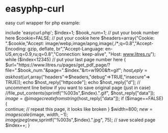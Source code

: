 easyphp-curl
============

easy curl wrapper for php
example:

include 'easycurl.php';
$index=1;
$book_num=1; // put your book number here
$cookie=FALSE; // put your cookie here
$headers=array("Cookie: ".$cookie,"Accept: image/webp,image/apng,image/*,*/*;q=0.8","Accept-Encoding: gzip, deflate, br","Accept-Language: en-US,en;q=0.9,ru;q=0.8","Connection: keep-alive", "Host: www.litres.ru");
while ($index<12345) // put your last page number here
{
    $url="https://www.litres.ru/pages/get_pdf_page/?file=".$book_num."&page=".$index."&rt=w1900&ft=gif";
    $host_reply=askhost($url,array("headers"=>$headers,"debug"=>TRUE,"insecure"=> TRUE));
    echo $host_reply["httpcode"];
    echo $host_reply["d"];
    // uncomment line below if you want to save original page (just in case)
    //file_put_contents(sprintf("%003s",$index).".gif", $host_reply["data"]); 
    $image = @imagecreatefromstring($host_reply["data"]);
      if ($image==FALSE) {       
      continue;  // repeat this page, it looks like broken
      }
       $width=800;
       $new=imagescale($image, $width, -1);
    imagejpeg($new,sprintf("%003s",$index).".jpg", 75); // save scaled page
    $index++;
}

